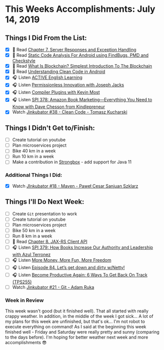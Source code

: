 # This Weeks Accomplishments: July 14, 2019

## Things I Did From the List:

- [x] 📗 Read [Chapter 7. Server Responses and Exception Handling](https://dennis-xlc.gitbooks.io/restful-java-with-jax-rs-2-0-2rd-edition/content/en/part1/chapter7/server_responses_and_exception_handling.html)
- [x] 📗 Read [Static Code Analysis For Android using FindBugs, PMD and Checkstyle](https://medium.com/mindorks/static-code-analysis-for-android-using-findbugs-pmd-and-checkstyle-3a2861834c6a)
- [x] 📗 Read [What Is Blockchain? Simplest Introduction To The Blockchain](https://medium.com/mindorks/what-is-blockchain-simplest-introduction-to-the-blockchain-764a468e1575)
- [x] 📗 Read [Understanding Clean Code in Android](https://medium.com/mindorks/understanding-clean-code-in-android-ebe42ad89a99)
- [x] 🎧 Listen [ACTIVE English Learning](https://www.youtube.com/watch?v=2CHh8-wwkdI)
- [x] 🎧 Listen [Permissionless Innovation with Joseph Jacks](https://softwareengineeringdaily.com/2019/07/03/permissionless-innovation-with-joseph-jacks/)
- [x] 🎧 Listen [Compiler Plugins with Kevin Most](http://talkingkotlin.com/compiler-plugins/)
- [x] 🎧 Listen [SPI 378: Amazon Book Marketing—Everything You Need to Know with Dave Chesson from Kindlepreneur](https://www.smartpassiveincome.com/podcasts/amazon-book-marketing-dave-chesson-from-kindlepreneur/)
- [x] Watch [Jinkubator #38 - Clean Code - Tomasz Kucharski](https://www.youtube.com/watch?v=r9XTEOHaotc)

## Things I Didn't Get to/Finish:

- [ ] Create tutorial on youtube
- [ ] Plan microservices project
- [ ] Bike 40 km in a week
- [ ] Run 10 km in a week
- [ ] Make a contribution in [Strongbox](https://github.com/strongbox/strongbox) - add support for Java 11

### Additional Things I Did:

- [x] Watch [JInkubator #18 - Maven - Paweł Cesar Sanjuan Szklarz](https://www.youtube.com/watch?v=vllKCrA22ME)

## Things I'll Do Next Week:

- [ ] Create `Git` presentation to work
- [ ] Create tutorial on youtube
- [ ] Plan microservices project
- [ ] Bike 50 km in a week
- [ ] Run 8 km in a week
- [ ] 📗 Read [Chapter 8. JAX-RS Client API](https://dennis-xlc.gitbooks.io/restful-java-with-jax-rs-2-0-2rd-edition/content/en/part1/chapter8/jax_rs_client_api.html)
- [ ] 🎧 Listen [SPI 379: How Books Increase Our Authority and Leadership with Azul Terronez](https://www.smartpassiveincome.com/podcasts/how-books-increase-our-authority-and-leadership-with-azul-terronez/)
- [ ] 🎧 Listen [More Money, More Fun, More Freedom](https://www.youtube.com/watch?v=oHizyLKrG5o)
- [ ] 🎧 Listen [Episode 84. Let’s get down and dirty w/Netty!](https://www.javapubhouse.com/2019/07/episode-84-lets-get-down-and-dirty-w-netty.html)
- [ ] 🎧 Listen [Become Productive Again: 6 Ways To Get Back On Track (TPS255)](http://www.asianefficiency.com/podcast/255-back-on-track/)
- [ ] Watch [Jinkubator #21 - Git - Adam Ruka](https://www.youtube.com/watch?v=RP7-d3ZCdZs)

### Week in Review
This week wasn't good (but it finished well). That all started with really crappy weather. In addition, in the middle of the week I got sick... A lot of my plans for this week are unfinished, but that's ok... I'm not robot to execute everything on command! As I said at the beginning this week finished well - Friday and Saturday were really pretty and sunny (comparing to the days before). I'm hoping for better weather next week and more accomplishments 😎
